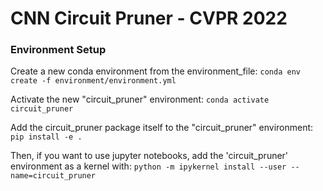 # CNN Circuit Pruner - CVPR 2022


### Environment Setup

Create a new conda environment from the environment_file: `conda env create -f environment/environment.yml`

Activate the new "circuit_pruner" environment: `conda activate circuit_pruner`

Add the circuit_pruner package itself to the "circuit_pruner" environment: `pip install -e .`

Then, if you want to use jupyter notebooks, add the 'circuit_pruner' environment as a kernel with: `python -m ipykernel install --user --name=circuit_pruner`


